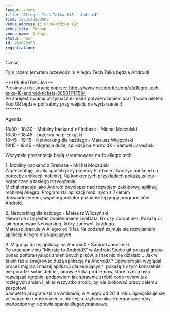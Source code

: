 ```yaml
---
layout: event
title: "Allegro Tech Talks #18 - Android"
time: 1553533200000
venue_address_1: Grunwaldzka 182
venue_city: Poznań
venue_name: Allegro
status: near
id: 259672853
registration: 
---
```


<p>Cześć,</p>
<p>Tym razem tematem przewodnim Allegro Tech Talks będzie Android!</p>
<p>***REJESTRACJA***<br />Prosimy o rejestrację poprzez <a href="https://www.eventbrite.com/e/allegro-tech-talks-18-android-tickets-58581747584" class="linkified">https://www.eventbrite.com/e/allegro-tech-talks-18-android-tickets-58581747584</a><br />Po zarejestrowaniu otrzymasz e-mail z potwierdzeniem oraz Twoim biletem. Kod QR będzie potrzebny przy wejściu na wydarzenie :)<br />*******</p>
<p>Agenda:</p>
<p>18:00 - 18:30 - Mobilny backend z Firebase - Michał Moczulski<br />18:30 - 18:45 - przerwa na przekąski<br />18:45 - 19:15 - Networking dla każdego - Mateusz Wilczyński<br />19:15 - 19:45 - Migracja dużej aplikacji na AndroidX - Samuel Jarosiński</p>
<p>Wszystkie prezentacje będą streamowane na fb allegro tech.</p>
<p>1. Mobilny backend z Firebase - Michał Moczulski<br />Zaprezentuję, w jaki sposób przy pomocy Firebase stworzyć backend na potrzeby aplikacji mobilnej. Na konkrentych przykładach pokażę zalety i ograniczenia takiego rozwiązania.<br />Michał pracuje jako Android developer nad rozwojem zakupowej aplikacji mobilnej Allegro. Programista aplikacji mobilnych z 7-letnim doświadczeniem, współorganizator poznańskiej grupy programistów Android.</p>
<p>2. Networking dla każdego - Mateusz Wilczyński<br />Nieważne czy jestes zwolennikiem LiveData, Rx czy Coroutines. Pokażę Ci jak opracować Networking, który zadowoli każdego.<br />Mateusz pracuje w Allegro od 5 lat. Na codzień zajmuje się rozwijaniem aplikacji Allegro dla kupujących.</p>
<p>3. Migracja dużej aplikacji na AndroidX - Samuel Jarosiński<br />Po uruchomieniu “Migrate to AndroidX” w Android Studio git pokazał grubo ponad półtora tysiąca zmienionych plików, a i tak nic nie działało... Jak w takim razie zmigrować dużą aplikację na AndroidX? Opowiem jak wyglądał proces migracji naszej aplikacji dla kupujących, pokażę z czym konkretnie nie poradził sobie Jetifier, omówię kilka problemów, które trzeba było rozwiązać ręcznie, podpowiem jak sprawnie zrobić code review tak rozległych zmian i jak to wszystko zrobić, by nie blokować pracy całemu zespołowi.<br />Samuel to programista na Androida, w Allegro od 2014 roku. Specjalizuje się w tworzeniu i doskonaleniu interfejsu użytkownika. Energooszczędny, wodoodporny, uprawia spanie długodystansowe.</p>
